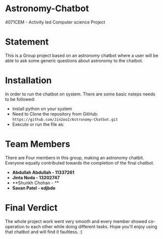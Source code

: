 # Astronomy-Chatbot
4071CEM - Activity led Computer science Project

# Statement
This is a Group project based on an astronomy chatbot where a user will be able to ask some generic questions about astronomy to the chatbot. 

# Installation
In order to run the chatbot on system. There are some basic nsteps needs to be followed:

- Install python on your system
- Need to Clone the repository from GitHub: `https://github.com/Jin2oo2/Astronomy-Chatbot.git`
- Execute or run the file as: 

# Team Members
There are Four members in this group, making an astronomy chatbit. Everyone equally contributed towards the completion of the final chatbot.

- **Abdullah Abdullah - 11337261**
- **Jinta Noda - 13202747**
- **Shunkh Chohan - ** 
- **Savan Patel - edjbde**

# Final Verdict
The whole project work went very smooth and every member showed co-operation to each other while doing different tasks. Hope you'll enjoy using that chatbot and will find it faultless. :)









